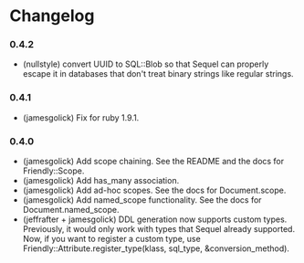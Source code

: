 Changelog
=========

### 0.4.2

  * (nullstyle) convert UUID to SQL::Blob so that Sequel can properly escape it in databases that don't treat binary strings like regular strings.

### 0.4.1

  * (jamesgolick) Fix for ruby 1.9.1.

### 0.4.0

  * (jamesgolick) Add scope chaining. See the README and the docs for Friendly::Scope.
  * (jamesgolick) Add has_many association.
  * (jamesgolick) Add ad-hoc scopes. See the docs for Document.scope.
  * (jamesgolick) Add named_scope functionality. See the docs for Document.named_scope.
  * (jeffrafter + jamesgolick) DDL generation now supports custom types. Previously, it would only work with types that Sequel already supported. Now, if you want to register a custom type, use Friendly::Attribute.register_type(klass, sql_type, &conversion_method).


